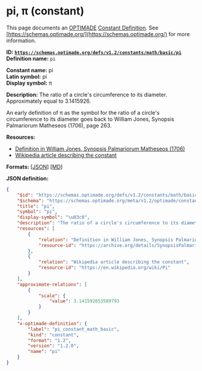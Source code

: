 # pi, π (constant)

This page documents an [OPTIMADE](https://www.optimade.org/) [Constant Definition](https://schemas.optimade.org/#definitions). See [https://schemas.optimade.org/](https://schemas.optimade.org/) for more information.

**ID: [`https://schemas.optimade.org/defs/v1.2/constants/math/basic/pi`](https://schemas.optimade.org/defs/v1.2/constants/math/basic/pi.md)**  
**Definition name:** `pi`

**Constant name:** pi  
**Latin symbol:** pi  
**Display symbol:** π  
  
**Description:** The ratio of a circle's circumference to its diameter. Approximately equal to 3.1415926.

An early definition of π as the symbol for the ratio of a circle's circumference to its diameter goes back to William Jones, Synopsis Palmariorum Matheseos (1706), page 263.

**Resources:**

- [Definition in William Jones, Synopsis Palmariorum Matheseos (1706)](https://archive.org/details/SynopsisPalmariorumMatheseosOrANewIntroductionToTheMathematics/page/n283/)
- [Wikipedia article describing the constant](https://en.wikipedia.org/wiki/Pi)


**Formats:** [[JSON](pi.json)] [[MD](pi.md)]

**JSON definition:**

``` json
{
    "$id": "https://schemas.optimade.org/defs/v1.2/constants/math/basic/pi",
    "$schema": "https://schemas.optimade.org/meta/v1.2/optimade/constant_definition.json",
    "title": "pi",
    "symbol": "pi",
    "display-symbol": "\u03c0",
    "description": "The ratio of a circle's circumference to its diameter. Approximately equal to 3.1415926.\n\nAn early definition of \u03c0 as the symbol for the ratio of a circle's circumference to its diameter goes back to William Jones, Synopsis Palmariorum Matheseos (1706), page 263.",
    "resources": [
        {
            "relation": "Definition in William Jones, Synopsis Palmariorum Matheseos (1706)",
            "resource-id": "https://archive.org/details/SynopsisPalmariorumMatheseosOrANewIntroductionToTheMathematics/page/n283/"
        },
        {
            "relation": "Wikipedia article describing the constant",
            "resource-id": "https://en.wikipedia.org/wiki/Pi"
        }
    ],
    "approximate-relations": [
        {
            "scale": {
                "value": 3.141592653589793
            }
        }
    ],
    "x-optimade-definition": {
        "label": "pi_constant_math_basic",
        "kind": "constant",
        "format": "1.2",
        "version": "1.2.0",
        "name": "pi"
    }
}
```